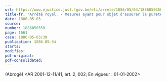 ```yaml
---
url: https://www.ejustice.just.fgov.be/eli/arrete/1886/05/03/1886050350/justel
title-fr: "Arrêté royal. - Mesures ayant pour objet d'assurer la pureté de la circulation monétaire. Voir modification(s)"
date: 1886-05-03
source:
number: 1886050350
page: 1661
case: 1886-05-03/30
publication: 1886-05-04
starts:
modifies:
pdf-original:
pdf-consolidated:
---
```


(Abrogé) <AR 2001-12-11/41, art. 2, 002;  En vigueur :  01-01-2002>
